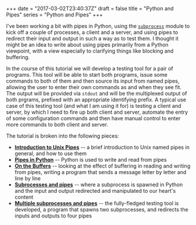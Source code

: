 +++
date = "2017-03-02T23:40:37Z"
draft = false
title = "Python and Pipes"
series = "Python and Pipes"
+++

I've been working a bit with pipes in Python, using the
[`subprocess`](https://docs.python.org/2/library/subprocess.html) module to
kick off a couple of processes, a client and a server, and using pipes to
redirect their input and output in such a way as to test them. I thought it
might be an idea to write about using pipes primarily from a Python viewpoint,
with a view especially to clarifying things like blocking and buffering.

In the course of this tutorial we will develop a testing tool for a pair of
programs. This tool will be able to start both programs, issue some commands to
both of them and then source its input from named pipes, allowing the user to
enter their own commands as and when they see fit. The output will be provided
via `stdout` and will be the multiplexed output of both prgrams, prefixed with
an appropriate identifying prefix. A typical use case of this testing tool (and
what I am using it for) is testing a client and server, by which I need to fire
up both client and server, automate the entry of some configuration commands
and then have manual control to enter more commands to both client and server.

The tutorial is broken into the following pieces:

* [**Introduction to Unix Pipes**](/2017/03/python-and-pipes-part-2-introduction-to-unix-pipes/)
-- a brief introduction to Unix named pipes in general, and how to use them
* [**Pipes in Python**](/2017/03/python-and-pipes-part-3-pipes-in-python/)
-- Python is used to write and read from pipes
* [**On the Buffers**](/2017/03/python-and-pipes-part-4-on-the-buffers/)
-- looking at the effect of buffering in reading and writing from pipes, writing
a program that sends a message letter by letter and line by line
* [**Subrocesses and pipes**](/2017/03/python-and-pipes-part-5-subprocesses-and-pipes/)
-- where a subprocess is spawned in Python and the input and output redirected
and manipulated to our heart's content
* [**Multiple subprocesses and pipes**](/2017/03/python-and-pipes-part-6-multiple-subprocesses-and-pipes/)
-- the fully-fledged testing tool is developed, a program that spawns two
subprocesses, and redirects the inputs and outputs to four pipes 

